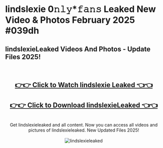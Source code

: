 # lindslexie 0𝚗𝚕𝚢*𝚏𝚊𝚗𝚜 Leaked New Video & Photos February 2025 #039dh

<h2>lindslexieLeaked Videos And Photos - Update Files 2025!</h2>
<br>
<div align="center">
<h2><a href="https://mediaupload.pro?title=lindslexie&ref=11F" rel="nofollow">👉👉 Click to Watch lindslexie Leaked 👈👈</a></h2>
<h2><a href="https://mediaupload.pro?title=lindslexie&ref=11F" rel="nofollow">👉👉 Click to Download lindslexieLeaked 👈👈</a></h2>
<br>
Get lindslexieleaked and all content. Now you can access all videos and pictures of lindslexieleaked. New Updated Files 2025!
<br>
<br>
<a href="https://mediaupload.pro?title=lindslexie&ref=11F" rel="nofollow" data-target="animated-image.originalLink"><img src="https://i.ibb.co/Gkj2r4b/banner.png" alt="lindslexieleaked" style="max-width: 100%; display: inline-block;" data-target="animated-image.originalImage"></a>
</div>
<br>

